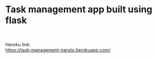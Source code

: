 # Task management app built using flask<br />
<br />

Heroku link:<br />
https://task-management-naruto.herokuapp.com/<br />
<br />

